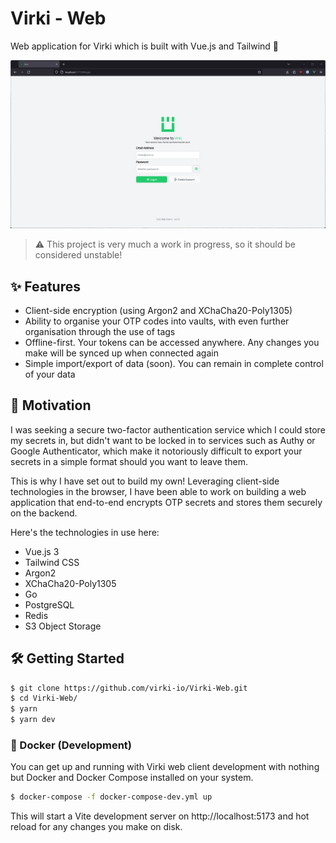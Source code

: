 # Virki - Web

Web application for Virki which is built with Vue.js and Tailwind 💚

![login](screenshots/login.png)

> ⚠️ This project is very much a work in progress, so it should be considered unstable!

## ✨ Features
* Client-side encryption (using Argon2 and XChaCha20-Poly1305)
* Ability to organise your OTP codes into vaults, with even further organisation through the use of tags
* Offline-first. Your tokens can be accessed anywhere. Any changes you make will be synced up when connected again
* Simple import/export of data (soon). You can remain in complete control of your data

## 💪 Motivation

I was seeking a secure two-factor authentication service which I could store my secrets in, but didn't want to be locked in to services such as Authy or Google Authenticator,
which make it notoriously difficult to export your secrets in a simple format should you want to leave them.

This is why I have set out to build my own! Leveraging client-side technologies in the browser, I have been able to work on building a web application that end-to-end encrypts OTP secrets and stores them securely on the backend.

Here's the technologies in use here:
* Vue.js 3
* Tailwind CSS
* Argon2
* XChaCha20-Poly1305
* Go
* PostgreSQL
* Redis
* S3 Object Storage

## 🛠️ Getting Started

```bash
$ git clone https://github.com/virki-io/Virki-Web.git
$ cd Virki-Web/
$ yarn
$ yarn dev
```

### 🚢 Docker (Development)
You can get up and running with Virki web client development with nothing but Docker and Docker Compose installed on your system.

```bash
$ docker-compose -f docker-compose-dev.yml up
```

This will start a Vite development server on http://localhost:5173 and hot reload for any changes you make on disk.